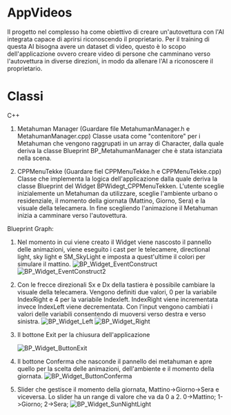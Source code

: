# AppVideos
Il progetto nel complesso ha come obiettivo di creare un'autovettura con l'AI integrata capace di aprirsi riconoscendo il proprietario.
Per il training di questa AI bisogna avere un dataset di video, questo è lo scopo dell'applicazione ovvero creare video di persone che camminano
verso l'autovettura in diverse direzioni, in modo da allenare l'AI a riconoscere il proprietario.

# Classi
C++
1. Metahuman Manager (Guardare file MetahumanManager.h e MetahumanManager.cpp)
   Classe usata come "contenitore" per i Metahuman che vengono raggrupati in un array di Character, dalla quale deriva la classe Blueprint
   BP_MetahumanManager che è stata istanziata nella scena.
   
3. CPPMenuTekke (Guardare fiel CPPMenuTekke.h e CPPMenuTekke.cpp)
   Classe che implementa la logica dell'applicazione dalla quale deriva la classe Blueprint del Widget BPWidegt_CPPMenuTekken.
   L'utente sceglie inizialemente un Metahuman da utilizzare, sceglie l'ambiente urbano o residenziale, il momento della giornata (Mattino, Giorno, Sera)
   e la visuale della telecamera. In fine scegliendo l'animazione il Metahuman inizia a camminare verso l'autovettura.  

Blueprint Graph:
1. Nel momento in cui viene creato il Widget viene nascosto il pannello delle animazioni,
   viene eseguito i cast per le telecamere, directional light, sky light e SM_SkyLight e imposta
   a quest'ultime il colori per simulare il mattino.
![BP_Widget_EventConstruct](https://github.com/user-attachments/assets/c69eaf18-433e-4383-aa65-d33e850ea8fe)
![BP_Widget_EventConstruct2](https://github.com/user-attachments/assets/e7ea8a98-0b6c-4128-a1b0-37636506f1cf)

1. Con le frecce direzionali Sx e Dx della tastiera è possibile cambiare la visuale della telecamera.
   Vengono definiti due valori, 0 per la variabile IndexRight e 4 per la variabile Indexleft.
   IndexRight viene incrementata invece IndexLeft viene decrementata. Con l'input vengono cambiati i valori delle variabili
   consentendo di muoversi verso destra e verso sinistra.
![BP_Widget_Left](https://github.com/user-attachments/assets/2b2ede9e-20d3-4850-9628-0460d0875045)
![BP_Widget_Right](https://github.com/user-attachments/assets/a8168176-17e3-41ce-9fdd-5bcf5ef5d240)

3. Il bottone Exit per la chiusura dell'applicazione

   ![BP_Widget_ButtonExit](https://github.com/user-attachments/assets/29ddca9c-b660-4c99-bff3-1e77e63754c9)

5. Il bottone Conferma che nasconde il pannello dei metahuman e apre quello per la scelta delle animazioni,
   dell'ambiente e il momento della giornata.
![BP_Widget_ButtonConferma](https://github.com/user-attachments/assets/83a7ec20-d72d-43f8-9281-f86773c39a26)

6. Slider che gestisce il momento della giornata, Mattino->Giorno->Sera e viceversa.
   Lo slider ha un range di valore che va da 0 a 2. 0->Mattino; 1->Giorno; 2->Sera;
![BP_Widget_SunNightLight](https://github.com/user-attachments/assets/ed18615c-09a6-4f62-a46f-9014b21bacba)




